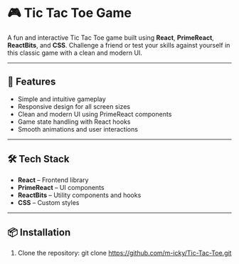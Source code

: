 # 🎮 Tic Tac Toe Game

A fun and interactive Tic Tac Toe game built using **React**, **PrimeReact**, **ReactBits**, and **CSS**. Challenge a friend or test your skills against yourself in this classic game with a clean and modern UI.

---

## 🚀 Features

- Simple and intuitive gameplay
- Responsive design for all screen sizes
- Clean and modern UI using PrimeReact components
- Game state handling with React hooks
- Smooth animations and user interactions

---

## 🛠️ Tech Stack

- **React** – Frontend library
- **PrimeReact** – UI components
- **ReactBits** – Utility components and hooks
- **CSS** – Custom styles

---

## 📦 Installation

1. Clone the repository:
   git clone https://github.com/m-icky/Tic-Tac-Toe.git
